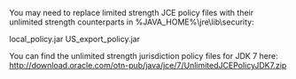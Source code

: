 
You may need to replace limited strength JCE policy files with their unlimited strength counterparts in %JAVA_HOME%\jre\lib\security:
 
local_policy.jar
US_export_policy.jar

You can find the unlimited strength jurisdiction policy files for JDK 7 here: http://download.oracle.com/otn-pub/java/jce/7/UnlimitedJCEPolicyJDK7.zip 
